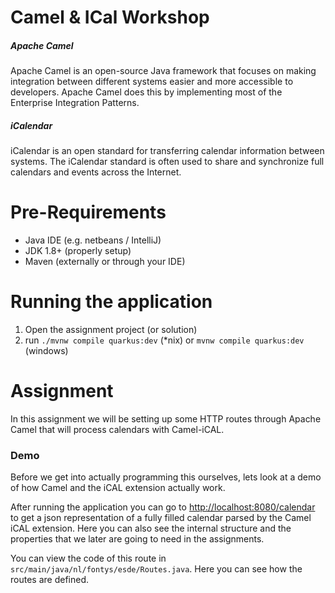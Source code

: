 Camel & ICal Workshop
======
##### Apache Camel
Apache Camel is an open-source Java framework that focuses on making integration between different systems easier and more accessible to developers. Apache Camel does this by implementing most of the Enterprise Integration Patterns.

##### iCalendar
iCalendar is an open standard for transferring calendar information between systems. The iCalendar standard is often used to share and synchronize full calendars and events across the Internet.

# Pre-Requirements
- Java IDE (e.g. netbeans / IntelliJ)
- JDK 1.8+ (properly setup)
- Maven (externally or through your IDE)

# Running the application
1. Open the assignment project (or solution)
2. run `./mvnw compile quarkus:dev` (*nix) or `mvnw compile quarkus:dev` (windows)

# Assignment
In this assignment we will be setting up some HTTP routes through Apache Camel that will process calendars with Camel-iCAL.

### Demo
Before we get into actually programming this ourselves, lets look at a demo of how Camel and the iCAL extension actually work.

After running the application you can go to [http://localhost:8080/calendar](http://localhost:8080/calendar) to get a json representation of a fully filled calendar parsed by the Camel iCAL extension. Here you can also see the internal structure and the properties that we later are going to need in the assignments.

You can view the code of this route in `src/main/java/nl/fontys/esde/Routes.java`. Here you can see how the routes are defined.
